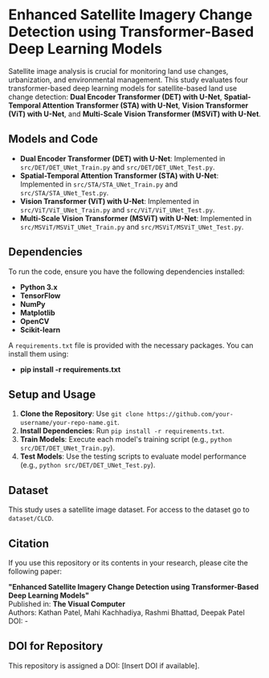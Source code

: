 # Enhanced Satellite Imagery Change Detection using Transformer-Based Deep Learning Models

Satellite image analysis is crucial for monitoring land use changes, urbanization, and environmental management. This study evaluates four transformer-based deep learning models for satellite-based land use change detection: **Dual Encoder Transformer (DET) with U-Net**, **Spatial-Temporal Attention Transformer (STA) with U-Net**, **Vision Transformer (ViT) with U-Net**, and **Multi-Scale Vision Transformer (MSViT) with U-Net**.

## Models and Code

- **Dual Encoder Transformer (DET) with U-Net**: Implemented in `src/DET/DET_UNet_Train.py` and `src/DET/DET_UNet_Test.py`.
- **Spatial-Temporal Attention Transformer (STA) with U-Net**: Implemented in `src/STA/STA_UNet_Train.py` and `src/STA/STA_UNet_Test.py`.
- **Vision Transformer (ViT) with U-Net**: Implemented in `src/ViT/ViT_UNet_Train.py` and `src/ViT/ViT_UNet_Test.py`.
- **Multi-Scale Vision Transformer (MSViT) with U-Net**: Implemented in `src/MSViT/MSViT_UNet_Train.py` and `src/MSViT/MSViT_UNet_Test.py`.

## Dependencies

To run the code, ensure you have the following dependencies installed:

- **Python 3.x**
- **TensorFlow**
- **NumPy**
- **Matplotlib**
- **OpenCV**
- **Scikit-learn**

A `requirements.txt` file is provided with the necessary packages. You can install them using:

- **pip install -r requirements.txt**

## Setup and Usage

1. **Clone the Repository**: Use `git clone https://github.com/your-username/your-repo-name.git`.
2. **Install Dependencies**: Run `pip install -r requirements.txt`.
3. **Train Models**: Execute each model's training script (e.g., `python src/DET/DET_UNet_Train.py`).
4. **Test Models**: Use the testing scripts to evaluate model performance (e.g., `python src/DET/DET_UNet_Test.py`).

## Dataset

This study uses a satellite image dataset. For access to the dataset go to `dataset/CLCD`.

## Citation

If you use this repository or its contents in your research, please cite the following paper:

**"Enhanced Satellite Imagery Change Detection using Transformer-Based Deep Learning Models"**  
Published in: **The Visual Computer**  
Authors: Kathan Patel, Mahi Kachhadiya, Rashmi Bhattad, Deepak Patel  
DOI: -

## DOI for Repository

This repository is assigned a DOI: [Insert DOI if available].




